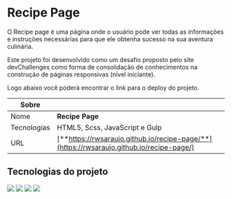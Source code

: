 # Recipe Page

O Recipe page é uma página onde o usuário pode ver todas as informações e instruções necessárias para que ele obtenha sucesso na sua aventura culinária.

Este projeto foi desenvolvido como um desafio proposto pelo site devChallenges como forma de consolidação de conhecimentos na construção de páginas responsivas (nível iniciante).

Logo abaixo você poderá encontrar o link para o deploy do projeto.

| Sobre       |                                                                                          |
| ----------- | ---------------------------------------------------------------------------------------- |
| Nome        | **Recipe Page**                                                                          |
| Tecnologias | HTML5, Scss, JavaScript e Gulp                                                           |
| URL         | [**https://rwsaraujo.github.io/recipe-page/**](https://rwsaraujo.github.io/recipe-page/) |

## Tecnologias do projeto

<div>
  <img src="https://img.shields.io/badge/HTML5-dd4b25?style=for-the-badge&logo=html5&logoColor=fff">
  <img src="https://img.shields.io/badge/scss-c66394?style=for-the-badge&logo=sass&logoColor=fff">
  <img src="https://img.shields.io/badge/javascript-efd81d?style=for-the-badge&logo=javascript&logoColor=000">
  <img src="https://img.shields.io/badge/gulp-d34446?style=for-the-badge&logo=gulp&logoColor=fff">
</div>
